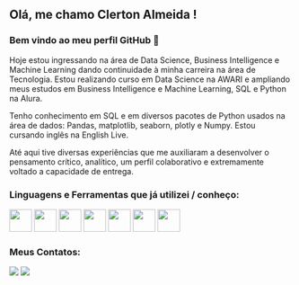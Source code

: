 ## Olá, me chamo Clerton Almeida ! 
### Bem vindo ao meu perfil GitHub 👋

Hoje estou ingressando na área de Data Science, Business Intelligence e Machine Learning dando continuidade à minha carreira na área de Tecnologia. Estou realizando curso em Data Science na AWARI e ampliando meus estudos em Business Intelligence e Machine Learning, SQL e Python na Alura. 

Tenho conhecimento em SQL e em diversos pacotes de Python usados na área de dados: Pandas, matplotlib, seaborn, plotly e Numpy. Estou cursando inglês na English Live.

Até aqui tive diversas experiências que me auxiliaram a desenvolver o pensamento crítico, analítico, um perfil colaborativo e extremamente voltado a capacidade de entrega.




### Linguagens e Ferramentas que já utilizei / conheço:

<img src="https://cdn.jsdelivr.net/gh/devicons/devicon/icons/jupyter/jupyter-original-wordmark.svg" width="40" height="40"/>   <img src="https://cdn.jsdelivr.net/gh/devicons/devicon/icons/python/python-original-wordmark.svg"  width="40" height="40"/>    <img src="https://cdn.jsdelivr.net/gh/devicons/devicon/icons/mysql/mysql-original-wordmark.svg" width="40" height="40"/>       <img src="https://cdn.jsdelivr.net/gh/devicons/devicon/icons/sqlite/sqlite-original-wordmark.svg"  width="40" height="40"/>         <img src="https://cdn.jsdelivr.net/gh/devicons/devicon/icons/javascript/javascript-original.svg" width="40" height="40"/>        <img src="https://cdn.jsdelivr.net/gh/devicons/devicon/icons/postgresql/postgresql-original-wordmark.svg" width="40" height="40"/>      <img src="https://powerbi.microsoft.com/pictures/application-logos/svg/powerbi.svg" width="40" height="40"/>  




### Meus Contatos:

<div>
<a href = "mailto:clertonjradv@gmail.com"><img src="https://img.shields.io/badge/Gmail-D14836?style=for-the-badge&logo=gmail&logoColor=white" target="_blank"></a>
<a href="https://www.linkedin.com/in/clerton-almeida-735965205/" target="_blank"><img src="https://img.shields.io/badge/-LinkedIn-%230077B5?style=for-the-badge&logo=linkedin&logoColor=white" target="_blank"></a>   
</div>


       
